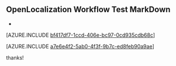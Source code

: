## OpenLocalization Workflow Test MarkDown
* 

[AZURE.INCLUDE [bf417df7-1ccd-406e-bc97-0cd935cdb68c](calleeMd1.md)]



[AZURE.INCLUDE [a7e6e4f2-5ab0-4f3f-9b7c-ed8feb90a9ae](calleeMd2.md)]

 
thanks!